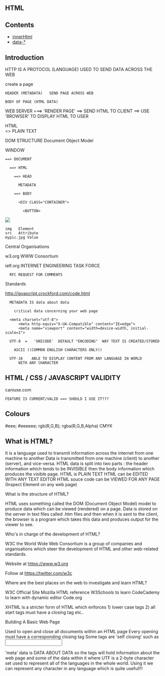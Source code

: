 ## HTML

## Contents

- [innerHtml](#innerhtml)
- [data-*](#data--1)

## Introduction

  HTTP IS A PROTOCOL (LANGUAGE) USED TO SEND DATA ACROSS THE WEB

  create a page

    HEADER (METADATA)   SEND PAGE ACROSS WEB

    BODY OF PAGE (HTML DATA)

  WEB SERVER ===> 'RENDER PAGE' ==>  SEND HTML TO CLIENT  ==> USE 'BROWSER' TO 
            DISPLAY HTML TO USER

  HTML  
    <>
    PLAIN TEXT

  DOM STRUCTURE Document Object Model

  WINDOW

    ==> DOCUMENT

      ==> HTML

        ==> HEAD

          METADATA

        ==> BODY

          <DIV CLASS="CONTAINER">

            <BUTTON>

  <img src="mypic.jpg">

    img   Element
    src   Attribute
    mypic.jpg Value

  
  
Central Organisations

  w3.org    WWW Consortium

  ietf.org  INTERNET ENGINEERING TASK FORCE

      RFC REQUEST FOR COMMENTS
  
            
  
Standards

  http://javascript.crockford.com/code.html
  
  

<meta>

  <head>
    <meta>

      METADATA IS data about data

        critical data concerning your web page

      <meta charset="utf-8">
          <meta http-equiv="X-UA-Compatible" content="IE=edge">
          <meta name="viewport" content="width=device-width, initial-scale=1">        
  
      UTF-8  =   'UNICODE'  DEFAULT "ENCODING"  WAY TEXT IS CREATED/STORED

        ASCII ((COMMON ENGLISH CHARACTERS ONLY))

      UTF-16    ABLE TO DISPLAY CONTENT FROM ANY LANGUAGE IN WORLD
          WITH ANY CHARACTER 

## HTML / CSS / JAVASCRIPT VALIDITY

  caniuse.com

    FEATURE IS CURRENT/VALID ==> SHOULD I USE IT???    
    
        

## Colours

#eee;
#eeeeee;
rgb(R,G,B);
rgba(R,G,B,Alpha)
CMYK

## What is HTML?

It is a language used to transmit information across the internet from one machine to another
Data is transmitted from one machine (client) to another (server), and vice-versa.
HTML data is split into two parts : the header information which tends to be INVISIBLE then the body information which produces the visible page.
HTML is PLAIN TEXT
HTML can be EDITED WITH ANY TEXT EDITOR
HTML souce code can be VIEWED FOR ANY PAGE (Inspect Element on any web page)

What is the structure of HTML?

HTML uses something called the DOM (Document Object Model) model to produce data which can be viewed (rendered) on a page.  Data is stored on the server in text files called .htm files and then when it is sent to the client, the browser is a program which takes this data and produces output for the viewer to see.

Who's in charge of the development of HTML?

W3C the World Wide Web Consortium is a group of companies and organisations which steer the development of HTML and other web-related standards.

Website at https://www.w3.org

Follow at https://twitter.com/w3c

Where are the best places on the web to investigate and learn HTML?

W3C Official Site 
Mozilla HTML reference 
W3Schools to learn
CodeCademy to learn with dynamic editor
Code.org

XHTML is a stricter form of HTML which enforces 1) lower case tags 2) all start tags must have a closing tag etc..

Building A Basic Web Page

<tag></tag>

Used to open and close all documents within an HTML page
Every opening <tag> must have a corresponding </tag> closing tag
Some tags are 'self closing' such as <input />
<!DOCTYPE html>

<html>

<head>

<meta>

'meta' data is DATA ABOUT DATA so the <meta> tags will hold information about the web page and some of the data within it
<meta charset="UTF-8">  where UTF is a 2-byte character set used to represent all of the languages in the whole world.  Using it we can represent any character in any language which is quite useful!!!

<title>
Goes within <head>
Note that "title" is an attribute that can be used to generate hover text also eg 
<span title="display this text on hover">Hover Over Me</span> produces Hover Over Me 
<body>
Defines visible part of document

HTML tags
See Entire List Of HTML tags At These Locations

Learning Material
http://www.w3schools.com/tags/
Official Reference
https://developer.mozilla.org/en-US/docs/Web/HTML/Element
W3C Official Reference
http://w3c.github.io/html-reference/elements.html#elements
CanIUse.Com

Use to see if a particular feature is supported by a particular browser
Rendering engines : be aware different browsers 'render' or display data using different mechanisms called 'rendering engines'.  
https://en.wikipedia.org/wiki/Comparison_of_layout_engines_(HTML)
Discussion : Blink is a newer engine run by Google, Opera and Samsung https://en.wikipedia.org/wiki/Blink_(web_engine)
<strong>

<em>
<small>

<hgroup> contains <h1>...to <h6> tags

What is the DOM Model?
Document Object Model

It is a clear hierarchy of every object laid out correctly and finding its place on the page, so we can locate every item uniquely  using a simple hierarchy system. 
WINDOW ==> DOCUMENT ==> HTML ==> BODY ==> ELEMENT ==> ATTRIBUTE ==> VALUE
<div>

## HTML5

HTML5 Structure Elements 

Nav
Header
Section
Article
Aside
Footer

## HTML5 Semantic Elements

These elements may not actually DO ANYTHING but they convey MEANING to the BROWSER PROGRAM and possibly to the END USER also.
A good example will be <header> or <footer> which don't actually do anything but can be used to clearly mark where the page header and footer go.

List Of HTML5 Semantic Elements Below:

<article>    Defines an article
<aside>    Defines content aside from the page content
<details>    Defines additional details that the user can view or hide
<figcaption>    Defines a caption for a <figure> element
<figure>    Specifies self-contained content, like illustrations, diagrams, photos, code listings, etc.
<footer>    Defines a footer for a document or section
<header>    Specifies a header for a document or section
<main>    Specifies the main content of a document
<mark>    Defines marked/highlighted text
<nav>    Defines navigation links
<section>    Defines a section in a document
<summary>    Defines a visible heading for a <details> element
<time>    Defines a date/time
http://www.w3schools.com/TAGS/tryit.asp?filename=tryhtml5_time
Outlining : automatically splitting page up into sections eg at https://gsnedders.html5.org/outliner/ 

## Javascript
      
Async

    <script async src="abc.js"></script>    

Immediate

    <script>alert('hello')</script>     ALERT STRAIGHT AWAY

Defer

    <script defer    DON'T RUN SCRIPT UNTIL PAGE LOADED


  
## Selecting elements

  give element a 
      ID    ID="X"
      CLASS   class="green"
      
  or select by TAG  

  document.getElementById(x)
  document.getElementsByClassName('green')
  document.getElementsByTagName('h3')

  document.querySelector('#x')                 (all) as well

  $('#x').      ID
  $('.green')   CLASS

Amending Elements

  document.getElementById('x').innerHTML = "<p>HI</p>"

                              .width="200px"

                              .setAttribute("width","200px");
  

## Creating Elements

var text_node = document.createTextNode("some text");
var paragraph_node = document.createElement('p');
paragraph_node.appendChild(text_node);
document.body.insertBefore(paragraph_node,document.getElementById('start_point'));

## Declaring variables

  var

    Global : all functions

      <script>
        var x=1;      global

    Local : within function

      function y{}{
        var z=2;      LOCAL INSIDE FUNCTION   
      }
    
      // z not visible HERE

  
    MISTAKE :    X=7;    (NO VAR)  ==> NO ERROR

    use scrict;   FIRST LINE OF CODE ==>  forces var declaration

  let 

    within a BLOCK OF CODE EG A FOR LOOP 

    let t = 22;     VALID ONLY IN THE LOCAL CODE BLOCK

  const
    const c = 15;     FIXED

  scope = visibility of element

  

## Data types

  CAN REASSIGN A VARIABLE LIVE

    var x = 1;
    var x= "hi";
  
  String
  number
  Boolean     var x=true
  Null      var x=null
  Undefined   var x;
  Date      var d = new Date("25 Sept 2017 08:17")
        var d = new Date()      NOW

      getDate() 22 => 22nd of the month
      getDay()  3 =>  Monday 1   Wed 3    Sunday 7 (or zero)
      getMonth()  zero based counting 0=jan 1=feb dec=11
      
  Object    same as JSON   
    
      {
        a:1,
        b:"hi",
        c: { z:22 }

      }

  Array

      var myArray=[1,2,3];
      myArray.push()    add to end
      myArray.pop()     from end
      
              var z=myArray.pop()  

      myArray.shift()   remove from start
      myArray.unshift() add to start
  

  Declare a variable

        var x;    

          DECLARED BUT "UNDEFINED"

        var x="1",y=1,z=3;

      

  ## JSON 

    var y = {
      a:1,
      b:"some string"
    }

    y.a
    y.b
    y.b.length
    y.b["length"]

    EXTEND AN OBJECT (ADDING ATTRIBUTES)

    y.newProperty=16;

    y.prototype.newPropertyB = 77;     // ADD NEW CLASS VALUE TO STRUCTURE

Input/Output

  alert('hi')
  confirm('are you sure')     
  prompt('what is your name',"no name")

    
onload() event

  <body onload="dothis()">   CAN BE USED TO RUN A FUNCTION AFTER PAGE LOADS

  OR

  $(document).ready(function(){
      // code 
  });

Validation

Input can be validated eg isNaN() can be used to test if an item is a number or not.


## SetTimeout and SetInterval

setTimeout      SETS A DELAY

  setTimeout(doThis,after_this_delay);

setInterval     REPEAT LIKE A CLOCK

  setInterval(doThisFunction,repeat_function_every_x_milliseconds);

Creating elements eg an image

document.createElement('img');
img.src
img.width
img.height
document.body.appendChild(img)

    
## HTML Continued

<audio>
play audio files natively from within HTML browser without any other plugins
<video>
play video files natively from within HTML without any other plugins like flash or silverlight
Geolocation 
Detect position of phone on the globe
Canvas
Draw images using Javascript
CSS Media queries : use CSS to detect screen size and adjust display accordingly
Modernizr
https://modernizr.com/docs/#what-is-modernizr
 if (Modernizr.awesomeNewFeature) {
    showOffAwesomeNewFeature();
  } else {
    getTheOldLameExperience();
  }
Application Storage
Session Storage
Local Storage

<input> tag to connect to camera, video and microphone

input type="file" accept="image/*;capture=camera"
input type="file" accept="video/*;capture=camcorder"
input type="file" accept="audio/*;capture=microphone"

navigator.getUserMedia Javascript function to access camera, video and microphone
https://www.html5rocks.com/en/tutorials/getusermedia/intro/
function hasGetUserMedia() {
  return !!(navigator.getUserMedia || navigator.webkitGetUserMedia ||
            navigator.mozGetUserMedia || navigator.msGetUserMedia);
}

if (hasGetUserMedia()) {
  // Good to go!
} else {
  alert('getUserMedia() is not supported in your browser');
}
navigator.getUserMedia

https://www.html5rocks.com/en/tutorials/getusermedia/intro/

Examine working example from your phone at this URL : goo.gl/dUsrzH

## Rarer elements

<command>
<mark>
<time>
<meter>
<progress>
<details>
Provides a drop-down for content
http://www.w3schools.com/tags/tryit.asp?filename=tryhtml5_details
<time>



## HTML5 changed elements

A few elements have CHANGED THEIR MEANING

<b>
WAS : bold
NOW : use CSS for bold effect
<i>           
WAS : italic
NOW : use CSS for bold effect
<u>
WAS : underline
NOW : use CSS for underline effect

Images

Raster Image (with pixels)

Vector Image (scalable)

<img>

<figure>

<figcaption>

<alt>

Used to display alternative text when the image cannot load for some reason

## SVG

Better for static images and high-fidelity documents for viewing and printing.
Objects are part of the Document Object Model (DOM); they can be modified by scripting and CSS at any time.
Vector graphics are scalable.
Sample Game
https://msdn.microsoft.com/en-us/library/gg589521?f=255&MSPPError=-2147217396


## DATA-

CAN ADD CUSTOM DATA- ATTRIBUTES LIKE ID FIELDS

DIV DATA-NAME="X"

    $('DIV[DATA-NAME="X"]')



## HTML Forms

- Input Types
- Input Attributes
- Placeholder
- Required
- Pattern
- Tables
- Definition Lists

Forms
Document Object Model

## Input Elements

Text Field (type="text")
Number Field (type="number")
Pattern
Date Field (type="date)
URL (type="url")
Email (type="email")
Password (type="password")
Datalist - Used to provide 'autocomplete' as users find an item within a pre-determined list
url    For entering a URL. It must start with a valid URI scheme, (for example http://, ftp:// or mailto:).
tel    For entering phone numbers. It does not enforce a particular syntax for validation, so if you want to ensure a particular format, you can use pattern.
email    For entering email addresses. By default it will only take one, but if the multiple attribute is provided, a comma separated list of email addresses is valid.
search    A text input field styled in a way that is consistent with the platform's search field.
number    For numeric input, can be any rational integer or float value.
color    For choosing colors.
range    For number input, but unlike the number input type, the value is less important. It is displayed to the user as a slider control.
datetime    For entering a date and time value where the time zone is provided as GMT.
datetime-local    For entering a date and time value where the time zone provided is the local time zone.
date    For entering a date (only) with no time zone provided.
time    For entering a time (only) with no time zone provided.
week    For entering a date that consists of a week-year number and a week number, but no time zone.
month    For entering a date with a year and a month, but no time zone.

## Input Attributes

placeholder

required



## Regex

used to validate the user input against a very specific arrangement of letters, numbers and characters specified inside the pattern /... / string
pattern=“\d{3}-\d{4}” forces ddd-dddd where d stands for any alphabetic character 

let this site teach you (https://regexone.com/)

then move on to more advanced playing around with regular expressions here - http://regexr.com

  \s    whitespace

  \d  number

  \w  word (character)

  ^ starts with

  $ ends with

  a*    means 0 or more instances            aaaa OK

  a+    means 1 or more instances

  a?    means 0 or 1 instance 
  
  [^9]   not 9

autocomplete
 specifies if an element may have autocomplete enabled

autofocus
 this element will get the focus when the page loads

list - refers to <datalist>

max / min eg of number element

maxlength of input element

Validation Of User Form Input

Lab : Create a form and validate different types of input
New Form Elements in HTML5

What do the new form elements (progress, meter, datalist, keygen, and output) add to a web page? 
Progress is a control the shows the status of a task being completed such as a file being uploaded. 
Meter is used for scalar measurement within a known range such as temperature or weight measurement. 
Datalist is used to show a list of options; it is used with the new list attribute for the input element. 
Keygen is a control for key-pair generation. 
The output control displays the result of a calculation; an example would be the sum of the values of two input elements. (NOTE: These are not supported in IE9)

## Output Elements

## Tables

<table>
<caption>
<thead>
<tbody>
<tfoot>
<tr>
<td>
<col> for styling
<colgroup> for styling
 

Alternative To Table - Definition List

Note : Can be called either Definition List or Description List
<dl> Definition List
<dt> Definition Tag
<dd> Definition Detail


## Table

- <colgroup> <col span="2" style="background-color:red"> <col style="background-color:yellow"> </colgroup>
- border-collapse avoids having double borders for overlapping elements
- caption caption-side:top/bottom etc
- caption defines the title of the table, outside it
- cell can have HTML within it eg <p> <table>,<ul> which is incredible!!!!
- cellpadding provides whitespace within cell <table border="1" cellpadding="10">
- cellspacing provides space around cell <table border="1" cellspacing="0">
- col defines formatting for a column or group of columns in colgroup
- frame <table frame="border"> <table frame="box">
- frame above/below/vsides/hsides/lhs/rhs eg <table frame="hsides">
- frame missing <table frame="void">
- header row <tr><th>Header 1</th><th>Header 2</th></tr>
- padding between a border and content
- rows may be grouped into header, body, footer by the THEAD TFOOT and TBODY tags
- text-align left/right/center/justify
- thead tbody tfoot can be styled by CSS eg <thead><tr><th>Month</th><th>Savings</th> </tr></thead>
- vertical-align sets the heght of text in the box eg top/middle/bottom



## abbr
    
    abbr has full name on mouseover
    

# innerHtml

Can be used to read the contents of a div which are being displayed

```js

// https://www.w3schools.com/tags/att_data-.asp 

<!DOCTYPE html>
<html>
<head>
<script>
function showDetails(animal) {
  var animalType = animal.getAttribute("data-animal-type");
  alert("The " + animal.innerHTML + " is a " + animalType + ".");
}
</script>
</head>
<body>

<h1>Species</h1>
<p>Click on a species to see what type it is:</p>

<ul>
  <li onclick="showDetails(this)" id="owl" data-animal-type="bird">Owl</li>
  <li onclick="showDetails(this)" id="salmon" data-animal-type="fish">Salmon</li>  
  <li onclick="showDetails(this)" id="tarantula" data-animal-type="spider">Tarantula</li>  
</ul>

</body>
</html>
```

# data-*

This can be used to embed data inside an HTML element which can be read at any time

```js
// https://www.w3schools.com/tags/att_data-.asp 

<!DOCTYPE html>
<html>
<head>
<script>
function showDetails(animal) {
  var animalType = animal.getAttribute("data-animal-type");
  alert("The " + animal.innerHTML + " is a " + animalType + ".");
}
</script>
</head>
<body>

<h1>Species</h1>
<p>Click on a species to see what type it is:</p>

<ul>
  <li onclick="showDetails(this)" id="owl" data-animal-type="bird">Owl</li>
  <li onclick="showDetails(this)" id="salmon" data-animal-type="fish">Salmon</li>  
  <li onclick="showDetails(this)" id="tarantula" data-animal-type="spider">Tarantula</li>  
</ul>

</body>
</html>
```






  CODEC

    SOFTWARE DELIBERATELY MATCHING A PARTICULAR AUDIO/VIDEO FORMAT TO ENABLE        PLAYBACK

  IMAGE

    <img src= width= height= title="HOVER: WILL DISPLAY"  alt="YOUR IMAGE CANNOT
        BE LOADED"
    

  FIGURE
    
    <figcaption>THIS IS A BIG TITLE COVERING 5 IMAGES</figcaption>

    <figure

      MULTIPLE IMAGES INSIDE ONE FIGURE ELEMENT

  



  <form>

    <input     autofocus PAGE LOAD : CURSOR BLINK IN THIS FIELD
              SO USER TYPES, ALREADY IN THIS BOX

          readonly  date : view only (can't select) 

          disabled  <button GREYED OUT, CAN'T PRESS>

          tabindex  tabbing order

    visibility:hidden KEEP IN DOM; JUST NOT VISIBLE   

    display:none    REMOVE FROM DOM 
              
  z-index     -1  bottom layer
        0 mid layer
        1 top layer
        10  top of all
  
  <wbr>   WORD BREAK               : word will break if it is at end of line

  autocomplete    (in form) BROWSER WILL BE ALLOWED TO USE USER DATA
            TO PRE-COMPLETE FIELDS
  
  datalist : option box (can type)

  

  <form method=GET/POST action="URL" target=_blank=NEW,_self SAME FRAME
            ,_parent FRAME,top SAME WINDOW

    
    onSubmit="return fnValidate()"

        
    <button type="button"      NOT RELATED TO FORM
           "submit"     SUBMIT FORM
           "reset"      RESET FORM

    
    <script>
    function fnValidate(){
      //CODE
      return true/false
    }

    <script>
    function fnValidate(){
      //CODE
      myform.submit();    SUBMIT
    }

  <input required

    required="required"

  REGULAR EXPRESSIONS

    <input pattern="[0-9]{5}"      FORCES 5 NUMBERS
    
    <input pattern="[a-zA-Z]{2}"     2 alpha

      \w      any character  a-z A-Z 0-9

      \s    white space
      \S    non-white space

      /g    global

      var myregex = "/searchterm/"

      var myregex = "/searchterm/g"          GLOBAL SEARCH MULTIPLE HITS      
        

  